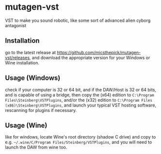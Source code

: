 # mutagen-vst
VST to make you sound robotic, like some sort of advanced alien cyborg antagonist

## Installation
go to the latest release at https://github.com/micsthepick/mutagen-vst/releases, and download the appropriate version for your Windows or Wine installation.

## Usage (Windows)

check if your computer is 32 or 64 bit, and if the DAW/Host is 32 or 64 bits, and is capable of using a bridge, then copy the (x64) edition to `C:\Program Files\Steinberg\VSTPlugins`, and/or the (x32) edition to `C:\Program Files (x86)\Steinberg\VSTPlugins`, and launch your typical VST hosting software, rescanning for plugins if necessary.

## Usage (Wine)
like for windows, locate Wine's root directory (shadow C drive) and copy to e.g. `~/.wine/C/Program Files/Steinberg/VSTPlugins`, and you will need to launch the DAW from wine too.
